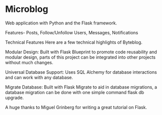 # Microblog

Web application with Python and the Flask framework.

Features-
  Posts, Follow/Unfollow Users, Messages, Notifications
  
Technical Features
Here are a few technical highlights of Byteblog.

Modular Design:
Built with Flask Blueprint to promote code reusability and modular design, parts of this project can be integrated into other projects without much changes.

Universal Database Support:
Uses SQL Alchemy for database interactions and can work with any database.

Migrate Database:
Built with Flask Migrate to aid in database migrations, a database migration can be done with one simple command flask db upgrade.

A huge thanks to Miguel Grinberg for writing a great tutorial on Flask.
